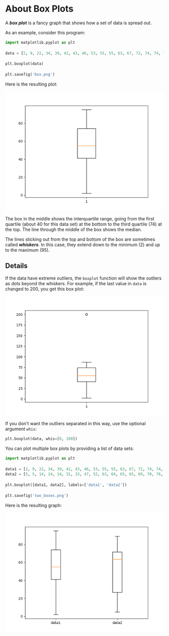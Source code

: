 # About Box Plots

A ***box plot*** is a fancy graph that shows how a set of data is spread out.

As an example, consider this program:

<!--box.py-->
```python
import matplotlib.pyplot as plt

data = [2, 9, 22, 34, 39, 42, 43, 46, 53, 55, 55, 63, 67, 72, 74, 74, 78, 79, 87, 95]

plt.boxplot(data)

plt.savefig('box.png')
```

Here is the resulting plot:

![Box plot of these data value](../image/box.png)

The box in the middle shows the interquartile range, going from the first quartile (about 40 for this data set) at the
bottom to the third quartile (74) at the top. The line through the middle of the box shows the median.

The lines sticking out from the top and bottom of the box are sometimes called ***whiskers***. In this case, they
extend down to the minimum (2) and up to the maximum (95).

## Details

If the data have extreme outliers, the `boxplot` function will show the outliers as dots beyond the whiskers. For
example, if the last value in `data` is changed to 200, you get this box plot:

![Box plot with outliers](../image/box_outliers.png)

If you don't want the outliers separated in this way, use the optional argument `whis`:

```python
plt.boxplot(data, whis=[0, 100])
```

You can plot multiple box plots by providing a list of data sets:

```python
import matplotlib.pyplot as plt

data1 = [2, 9, 22, 34, 39, 42, 43, 46, 53, 55, 55, 63, 67, 72, 74, 74, 78, 79, 87, 95]
data2 = [5, 5, 14, 14, 14, 31, 33, 47, 52, 63, 64, 65, 65, 69, 70, 76, 76, 77, 85, 89]

plt.boxplot([data1, data2], labels=['data1', 'data2'])

plt.savefig('two_boxes.png')
```

Here is the resulting graph:

![Two box plots](../image/two_boxes.png)
